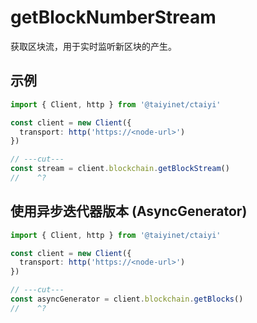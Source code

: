# getBlockNumberStream

获取区块流，用于实时监听新区块的产生。

## 示例

```ts twoslash
import { Client, http } from '@taiyinet/ctaiyi'

const client = new Client({
  transport: http('https://<node-url>')
})

// ---cut---
const stream = client.blockchain.getBlockStream()
//    ^?
```

## 使用异步迭代器版本 (AsyncGenerator)

```ts twoslash
import { Client, http } from '@taiyinet/ctaiyi'

const client = new Client({
  transport: http('https://<node-url>')
})

// ---cut---
const asyncGenerator = client.blockchain.getBlocks()
//    ^?
```
